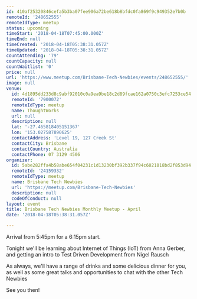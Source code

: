 ```yaml
---
id: 410af25320846cefa5b3ba07fee906a72be618b8bfdc0fa869f9c949352e7b0b
remoteId: '248652555'
remoteIdType: meetup
status: upcoming
timeStart: '2018-04-18T07:45:00.000Z'
timeEnd: null
timeCreated: '2018-04-18T05:38:31.057Z'
timeUpdated: '2018-04-18T05:38:31.057Z'
countAttending: '79'
countCapacity: null
countWaitlist: '0'
price: null
url: 'https://www.meetup.com/Brisbane-Tech-Newbies/events/248652555/'
image: null
venue:
  id: 4d1895dd233d8c9abf92010c0a9ea9be18c2d89fcae162a0750c3efc7253ce54
  remoteId: '7900072'
  remoteIdType: meetup
  name: ThoughtWorks
  url: null
  description: null
  lat: '-27.465818405151367'
  lon: '153.027587890625'
  contactAddress: 'Level 19, 127 Creek St'
  contactCity: Brisbane
  contactCountry: Australia
  contactPhone: 07 3129 4506
organizer:
  id: 5abe282ffa4b58abe654f04231c1d13230bf392b337f94c6021018bd2f853d94
  remoteId: '24159332'
  remoteIdType: meetup
  name: Brisbane Tech Newbies
  url: 'https://meetup.com/Brisbane-Tech-Newbies'
  description: null
  codeOfConduct: null
layout: event
title: Brisbane Tech Newbies Monthly Meetup - April
date: '2018-04-18T05:38:31.057Z'

---
```

<p>Arrival from 5:45pm for a 6:15pm start.</p> <p>Tonight we'll be learning about Internet of Things (IoT) from Anna Gerber, and getting an intro to Test Driven Development from Nigel Rausch</p> <p>As always, we'll have a range of drinks and some delicious dinner for you, as well as some great talks and opportunities to chat with the other Tech Newbies</p> <p>See you then!</p>
